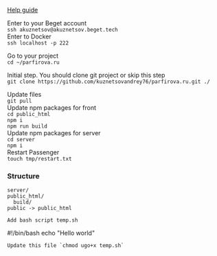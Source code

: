 [Help guide](https://beget.com/ru/kb/how-to/web-apps/node-js#)

Enter to your Beget account  
`ssh akuznetsov@akuznetsov.beget.tech`  
Enter to Docker  
`ssh localhost -p 222`  

Go to your project    
`cd ~/parfirova.ru`  

Initial step. You should clone git project or skip this step    
`git clone https://github.com/kuznetsovandrey76/parfirova.ru.git ./`  

Update files    
`git pull`  
Update npm packages for front   
`cd public_html`  
`npm i`  
`npm run build`  
Update npm packages for server   
`cd server`  
`npm i`  
Restart Passenger    
`touch tmp/restart.txt`  


### Structure  
```
server/
public_html/
  build/
public -> public_html

Add bash script temp.sh 
```
#!/bin/bash
echo "Hello world"
```
Update this file `chmod ugo+x temp.sh`  

